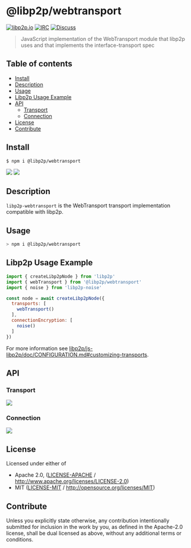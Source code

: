 # @libp2p/webtransport <!-- omit in toc -->

[![libp2p.io](https://img.shields.io/badge/project-libp2p-yellow.svg?style=flat-square)](http://libp2p.io/)
[![IRC](https://img.shields.io/badge/freenode-%23libp2p-yellow.svg?style=flat-square)](http://webchat.freenode.net/?channels=%23libp2p)
[![Discuss](https://img.shields.io/discourse/https/discuss.libp2p.io/posts.svg?style=flat-square)](https://discuss.libp2p.io)

> JavaScript implementation of the WebTransport module that libp2p uses and that implements the interface-transport spec

## Table of contents <!-- omit in toc -->

- [Install](#install)
- [Description](#description)
- [Usage](#usage)
- [Libp2p Usage Example](#libp2p-usage-example)
- [API](#api)
  - [Transport](#transport)
  - [Connection](#connection)
- [License](#license)
- [Contribute](#contribute)

## Install

```console
$ npm i @libp2p/webtransport
```

[![](https://raw.githubusercontent.com/libp2p/interface-transport/master/img/badge.png)](https://github.com/libp2p/interface-transport)
[![](https://raw.githubusercontent.com/libp2p/interface-connection/master/img/badge.png)](https://github.com/libp2p/interface-connection)

## Description

`libp2p-webtransport` is the WebTransport transport implementation compatible with libp2p.

## Usage

```sh
> npm i @libp2p/webtransport
```

## Libp2p Usage Example

```js
import { createLibp2pNode } from 'libp2p'
import { webTransport } from '@libp2p/webtransport'
import { noise } from 'libp2p-noise'

const node = await createLibp2pNode({
  transports: [
    webTransport()
  ],
  connectionEncryption: [
    noise()
  ]
})
```

For more information see [libp2p/js-libp2p/doc/CONFIGURATION.md#customizing-transports](https://github.com/libp2p/js-libp2p/blob/master/doc/CONFIGURATION.md#customizing-transports).

## API

### Transport

[![](https://raw.githubusercontent.com/libp2p/interface-transport/master/img/badge.png)](https://github.com/libp2p/interface-transport)

### Connection

[![](https://raw.githubusercontent.com/libp2p/interface-connection/master/img/badge.png)](https://github.com/libp2p/interface-connection)

## License

Licensed under either of

- Apache 2.0, ([LICENSE-APACHE](LICENSE-APACHE) / <http://www.apache.org/licenses/LICENSE-2.0>)
- MIT ([LICENSE-MIT](LICENSE-MIT) / <http://opensource.org/licenses/MIT>)

## Contribute

Unless you explicitly state otherwise, any contribution intentionally submitted for inclusion in the work by you, as defined in the Apache-2.0 license, shall be dual licensed as above, without any additional terms or conditions.
